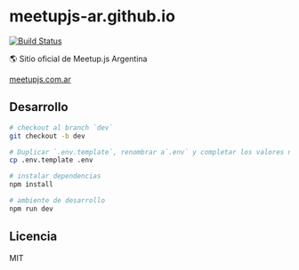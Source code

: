 # meetupjs-ar.github.io

[![Build Status](https://travis-ci.org/meetupjs-ar/meetupjs-ar.github.io.svg?branch=dev)](https://travis-ci.org/meetupjs-ar/meetupjs-ar.github.io)

:earth_americas: Sitio oficial de Meetup.js Argentina

[meetupjs.com.ar](http://meetupjs.com.ar/)

## Desarrollo

```bash
# checkout al branch `dev`
git checkout -b dev

# Duplicar `.env.template`, renombrar a`.env` y completar los valores necesarios.
cp .env.template .env

# instalar dependencias
npm install

# ambiente de desarrollo
npm run dev
```

## Licencia

MIT
